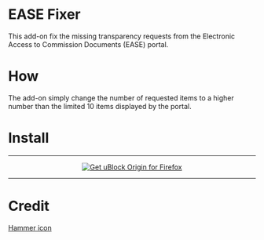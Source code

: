 # EASE Fixer
This add-on fix the missing transparency requests from the Electronic Access to Commission Documents (EASE) portal.

# How
The add-on simply change the number of requested items to a higher number than the limited 10 items displayed by the portal.

# Install
***

<p align="center">
<a href="/build/ease_fix.xpi"><img src="https://user-images.githubusercontent.com/585534/107280546-7b9b2a00-6a26-11eb-8f9f-f95932f4bfec.png" alt="Get uBlock Origin for Firefox"></a>
</p>

***

# Credit
[Hammer icon](https://thenounproject.com/icon/hammer-7168488/)

